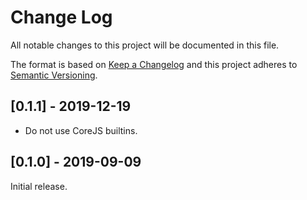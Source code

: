 # Change Log
All notable changes to this project will be documented in this file.

The format is based on [Keep a Changelog](http://keepachangelog.com/)
and this project adheres to [Semantic Versioning](http://semver.org/).

## [0.1.1] - 2019-12-19

- Do not use CoreJS builtins.

## [0.1.0] - 2019-09-09

Initial release.
